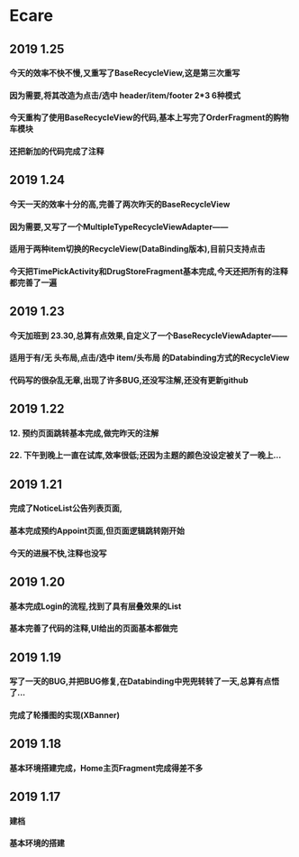 # Ecare
## 2019 1.25
#### 今天的效率不快不慢,又重写了BaseRecycleView,这是第三次重写
#### 因为需要,将其改造为点击/选中 header/item/footer 2*3 6种模式
#### 今天重构了使用BaseRecycleView的代码,基本上写完了OrderFragment的购物车模块
#### 还把新加的代码完成了注释
## 2019 1.24
#### 今天一天的效率十分的高,完善了两次昨天的BaseRecycleView
#### 因为需要,又写了一个MultipleTypeRecycleViewAdapter——
#### 适用于两种item切换的RecycleView(DataBinding版本),目前只支持点击
#### 今天把TimePickActivity和DrugStoreFragment基本完成,今天还把所有的注释都完善了一遍
## 2019 1.23
#### 今天加班到 23.30,总算有点效果,自定义了一个BaseRecycleViewAdapter——
#### 适用于有/无 头布局,点击/选中 item/头布局 的Databinding方式的RecycleView
#### 代码写的很杂乱无章,出现了许多BUG,还没写注解,还没有更新github
## 2019 1.22
#### 12. 预约页面跳转基本完成,做完昨天的注解
#### 22. 下午到晚上一直在试库,效率很低;还因为主题的颜色没设定被关了一晚上...
## 2019 1.21
#### 完成了NoticeList公告列表页面,
#### 基本完成预约Appoint页面,但页面逻辑跳转刚开始
#### 今天的进展不快,注释也没写
## 2019 1.20
#### 基本完成Login的流程,找到了具有层叠效果的List
#### 基本完善了代码的注释,UI给出的页面基本都做完
## 2019 1.19
#### 写了一天的BUG,并把BUG修复,在Databinding中兜兜转转了一天,总算有点悟了...
#### 完成了轮播图的实现(XBanner)
## 2019 1.18
#### 基本环境搭建完成，Home主页Fragment完成得差不多
## 2019 1.17 
#### 建档  
#### 基本环境的搭建